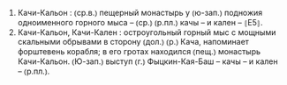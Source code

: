 ---
---

1. Качи-Кальон
: ⦅ср.в.⦆ пещерный монастырь у ⦅ю-зап.⦆ подножия одноименного горного мыса – ⦅ср.⦆ ⦅р.пл.⦆ качы – и кален – ⦃Е5⦄.
2. Качи-Кальон, Качи-Кален
: остроугольный горный мыс с мощными скальными обрывами в сторону ⦅дол.⦆ ⦅р.⦆ Кача, напоминает форштевень корабля; в его гротах находился ⦅пещ.⦆ монастырь Качи-Кальон. ⦅Ю-зап.⦆ выступ ⦅г.⦆ Фыцкин-Кая-Баш – качы – и кален – ⦅р.пл.⦆.
